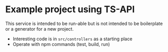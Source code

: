 # Example project using TS-API 

This service is intended to be run-able but is not intended to be boilerplate or a generator for a new project.  

* Interesting code is in `src/controllers` as a starting place
* Operate with npm commands (test, build, run)

